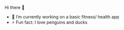 Hi there 👋


- 🔭 I’m currently working on a basic fitness/ health app
- ⚡ Fun fact: I love penguins and ducks 

